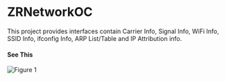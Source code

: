 # ZRNetworkOC
This project provides interfaces contain Carrier Info, Signal Info, WiFi Info, SSID Info, ifconfig Info, ARP List/Table and IP Attribution info.

#### See This
![Figure 1](https://github.com/Victor-Studio/ZRNetworkOC/blob/master/Images/ZRNetworkSignalOC.gif)


